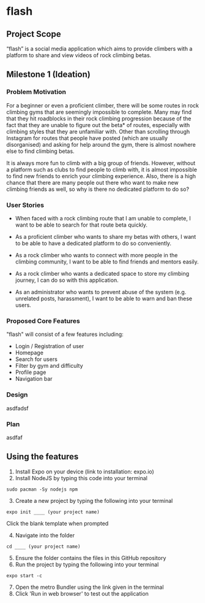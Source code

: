 # flash

## Project Scope
“flash” is a social media application which aims to provide climbers with a platform to share and view videos of rock climbing betas.

## Milestone 1 (Ideation)
### Problem Motivation
For a beginner or even a proficient climber, there will be some routes in rock climbing gyms that are seemingly impossible to complete. Many may find that they hit roadblocks in their rock climbing progression because of the fact that they are unable to figure out the beta* of routes, especially with climbing styles that they are unfamiliar with. Other than scrolling through Instagram for routes that people have posted (which are usually disorganised) and asking for help around the gym, there is almost nowhere else to find climbing betas.

It is always more fun to climb with a big group of friends. However, without a platform such as clubs to find people to climb with, it is almost impossible to find new friends to enrich your climbing experience. Also, there is a high chance that there are many people out there who want to make new climbing friends as well, so why is there no dedicated platform to do so?

### User Stories
- When faced with a rock climbing route that I am unable to complete, I want to be able to search for that route beta quickly.

- As a proficient climber who wants to share my betas with others, I want to be able to have a dedicated platform to do so conveniently.

- As a rock climber who wants to connect with more people in the climbing community, I want to be able to find friends and mentors easily.

- As a rock climber who wants a dedicated space to store my climbing journey, I can do so with this application.

- As an administrator who wants to prevent abuse of the system (e.g. unrelated posts, harassment), I want to be able to warn and ban these users.


### Proposed Core Features
"flash" will consist of a few features including:
- Login / Registration of user
- Homepage
- Search for users
- Filter by gym and difficulty
- Profile page
- Navigation bar
 
### Design
asdfadsf

### Plan
asdfaf

## Using the features
1) Install Expo on your device (link to installation: expo.io)
2) Install NodeJS by typing this code into your terminal
```
sudo pacman -Sy nodejs npm
```
3) Create a new project by typing the following into your terminal
```
expo init ____ (your project name) 
```
Click the blank template when prompted

4) Navigate into the folder 
```
cd ____ (your project name)
```
5) Ensure the folder contains the files in this GitHub repository
6) Run the project by typing the following into your terminal
```
expo start -c
```
7) Open the metro Bundler using the link given in the terminal
8) Click 'Run in web browser' to test out the application
